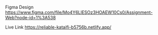 Figma Design
https://www.figma.com/file/Mo4Y6LlESOz3HOAEW10Cs0/Assignment-Web?node-id=1%3A538

Live Link
https://reliable-kataifi-b5756b.netlify.app/
